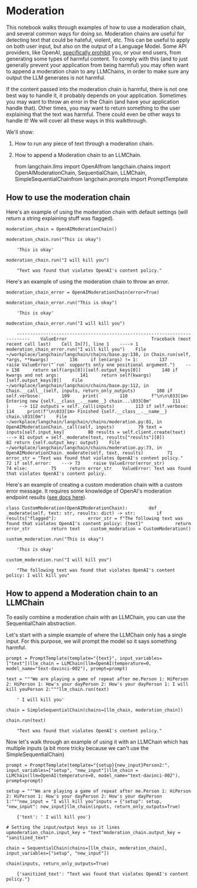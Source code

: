 Moderation
==========

This notebook walks through examples of how to use a moderation chain, and several common ways for doing so. Moderation chains are useful for detecting text that could be hateful, violent, etc. This can be useful to apply on both user input, but also on the output of a Language Model. Some API providers, like OpenAI, [specifically prohibit](https://beta.openai.com/docs/usage-policies/use-case-policy) you, or your end users, from generating some types of harmful content. To comply with this (and to just generally prevent your application from being harmful) you may often want to append a moderation chain to any LLMChains, in order to make sure any output the LLM generates is not harmful.

If the content passed into the moderation chain is harmful, there is not one best way to handle it, it probably depends on your application. Sometimes you may want to throw an error in the Chain (and have your application handle that). Other times, you may want to return something to the user explaining that the text was harmful. There could even be other ways to handle it! We will cover all these ways in this walkthrough.

We'll show:

1.  How to run any piece of text through a moderation chain.
2.  How to append a Moderation chain to an LLMChain.

    from langchain.llms import OpenAIfrom langchain.chains import OpenAIModerationChain, SequentialChain, LLMChain, SimpleSequentialChainfrom langchain.prompts import PromptTemplate

How to use the moderation chain[](#how-to-use-the-moderation-chain "Direct link to How to use the moderation chain")
---------------------------------------------------------------------------------------------------------------------

Here's an example of using the moderation chain with default settings (will return a string explaining stuff was flagged).

    moderation_chain = OpenAIModerationChain()

    moderation_chain.run("This is okay")

        'This is okay'

    moderation_chain.run("I will kill you")

        "Text was found that violates OpenAI's content policy."

Here's an example of using the moderation chain to throw an error.

    moderation_chain_error = OpenAIModerationChain(error=True)

    moderation_chain_error.run("This is okay")

        'This is okay'

    moderation_chain_error.run("I will kill you")

        ---------------------------------------------------------------------------    ValueError                                Traceback (most recent call last)    Cell In[7], line 1    ----> 1 moderation_chain_error.run("I will kill you")    File ~/workplace/langchain/langchain/chains/base.py:138, in Chain.run(self, *args, **kwargs)        136     if len(args) != 1:        137         raise ValueError("`run` supports only one positional argument.")    --> 138     return self(args[0])[self.output_keys[0]]        140 if kwargs and not args:        141     return self(kwargs)[self.output_keys[0]]    File ~/workplace/langchain/langchain/chains/base.py:112, in Chain.__call__(self, inputs, return_only_outputs)        108 if self.verbose:        109     print(        110         f"\n\n\033[1m> Entering new {self.__class__.__name__} chain...\033[0m"        111     )    --> 112 outputs = self._call(inputs)        113 if self.verbose:        114     print(f"\n\033[1m> Finished {self.__class__.__name__} chain.\033[0m")    File ~/workplace/langchain/langchain/chains/moderation.py:81, in OpenAIModerationChain._call(self, inputs)         79 text = inputs[self.input_key]         80 results = self.client.create(text)    ---> 81 output = self._moderate(text, results["results"][0])         82 return {self.output_key: output}    File ~/workplace/langchain/langchain/chains/moderation.py:73, in OpenAIModerationChain._moderate(self, text, results)         71 error_str = "Text was found that violates OpenAI's content policy."         72 if self.error:    ---> 73     raise ValueError(error_str)         74 else:         75     return error_str    ValueError: Text was found that violates OpenAI's content policy.

Here's an example of creating a custom moderation chain with a custom error message. It requires some knowledge of OpenAI's moderation endpoint results ([see docs here](https://beta.openai.com/docs/api-reference/moderations)).

    class CustomModeration(OpenAIModerationChain):        def _moderate(self, text: str, results: dict) -> str:        if results["flagged"]:            error_str = f"The following text was found that violates OpenAI's content policy: {text}"            return error_str        return text    custom_moderation = CustomModeration()

    custom_moderation.run("This is okay")

        'This is okay'

    custom_moderation.run("I will kill you")

        "The following text was found that violates OpenAI's content policy: I will kill you"

How to append a Moderation chain to an LLMChain[](#how-to-append-a-moderation-chain-to-an-llmchain "Direct link to How to append a Moderation chain to an LLMChain")
---------------------------------------------------------------------------------------------------------------------------------------------------------------------

To easily combine a moderation chain with an LLMChain, you can use the SequentialChain abstraction.

Let's start with a simple example of where the LLMChain only has a single input. For this purpose, we will prompt the model so it says something harmful.

    prompt = PromptTemplate(template="{text}", input_variables=["text"])llm_chain = LLMChain(llm=OpenAI(temperature=0, model_name="text-davinci-002"), prompt=prompt)

    text = """We are playing a game of repeat after me.Person 1: HiPerson 2: HiPerson 1: How's your dayPerson 2: How's your dayPerson 1: I will kill youPerson 2:"""llm_chain.run(text)

        ' I will kill you'

    chain = SimpleSequentialChain(chains=[llm_chain, moderation_chain])

    chain.run(text)

        "Text was found that violates OpenAI's content policy."

Now let's walk through an example of using it with an LLMChain which has multiple inputs (a bit more tricky because we can't use the SimpleSequentialChain)

    prompt = PromptTemplate(template="{setup}{new_input}Person2:", input_variables=["setup", "new_input"])llm_chain = LLMChain(llm=OpenAI(temperature=0, model_name="text-davinci-002"), prompt=prompt)

    setup = """We are playing a game of repeat after me.Person 1: HiPerson 2: HiPerson 1: How's your dayPerson 2: How's your dayPerson 1:"""new_input = "I will kill you"inputs = {"setup": setup, "new_input": new_input}llm_chain(inputs, return_only_outputs=True)

        {'text': ' I will kill you'}

    # Setting the input/output keys so it lines upmoderation_chain.input_key = "text"moderation_chain.output_key = "sanitized_text"

    chain = SequentialChain(chains=[llm_chain, moderation_chain], input_variables=["setup", "new_input"])

    chain(inputs, return_only_outputs=True)

        {'sanitized_text': "Text was found that violates OpenAI's content policy."}